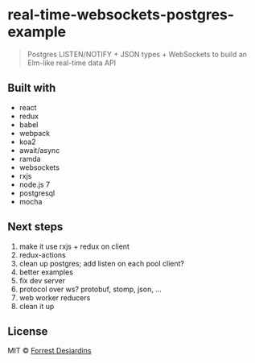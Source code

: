 # real-time-websockets-postgres-example

> Postgres LISTEN/NOTIFY + JSON types + WebSockets to build an Elm-like real-time data API

## Built with

- react
- redux
- babel
- webpack
- koa2
- await/async
- ramda
- websockets
- rxjs
- node.js 7
- postgresql
- mocha

## Next steps

1. make it use rxjs + redux on client
1. redux-actions
1. clean up postgres; add listen on each pool client?
1. better examples
1. fix dev server
1. protocol over ws? protobuf, stomp, json, ...
1. web worker reducers
1. clean it up

## License

MIT © [Forrest Desjardins](https://github.com/fdesjardins)
